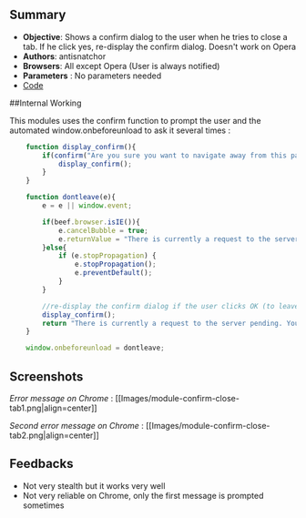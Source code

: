 ## Summary
* **Objective**: Shows a confirm dialog to the user when he tries to close a tab. If he click yes, re-display the confirm dialog. Doesn't work on Opera
* **Authors**: antisnatchor
* **Browsers**: All except Opera (User is always notified)
* **Parameters** : No parameters needed
* [Code](https://github.com/beefproject/beef/tree/master/modules/persistence/confirm_close_tab)

##Internal Working

This modules uses the confirm function to prompt the user and the automated window.onbeforeunload to ask it several times :

```javascript
    function display_confirm(){
        if(confirm("Are you sure you want to navigate away from this page?\n\n There is currently a request to the server pending. You will lose recent changes by navigating away.\n\n Press OK to continue, or Cancel to stay on the current page.")){
            display_confirm();
        }
    }

    function dontleave(e){
        e = e || window.event;

        if(beef.browser.isIE()){
            e.cancelBubble = true;
            e.returnValue = "There is currently a request to the server pending. You will lose recent changes by navigating away.";
        }else{
            if (e.stopPropagation) {
                e.stopPropagation();
                e.preventDefault();
            }
        }

        //re-display the confirm dialog if the user clicks OK (to leave the page)
        display_confirm();
        return "There is currently a request to the server pending. You will lose recent changes by navigating away.";
    }

    window.onbeforeunload = dontleave;
```

## Screenshots

_Error message on Chrome_ :
[[Images/module-confirm-close-tab1.png|align=center]]

_Second error message on Chrome_ :
[[Images/module-confirm-close-tab2.png|align=center]]

## Feedbacks

* Not very stealth but it works very well
* Not very reliable on Chrome, only the first message is prompted sometimes